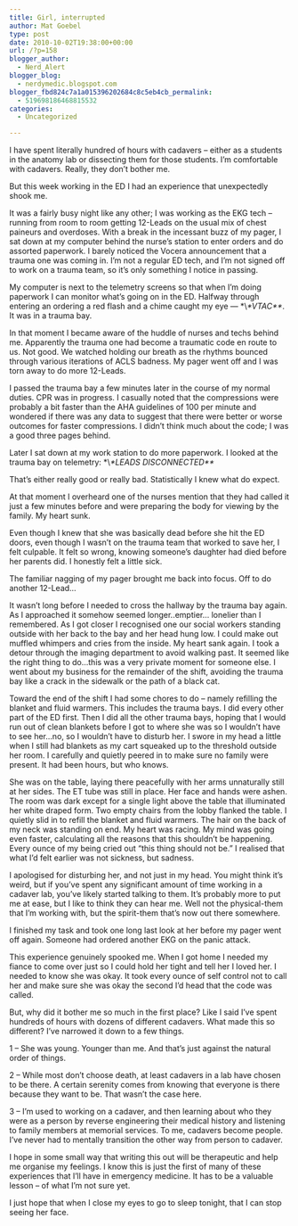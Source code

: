 ```yaml
---
title: Girl, interrupted
author: Mat Goebel
type: post
date: 2010-10-02T19:38:00+00:00
url: /?p=158
blogger_author:
  - Nerd_Alert
blogger_blog:
  - nerdymedic.blogspot.com
blogger_fbd824c7a1a015396202684c8c5eb4cb_permalink:
  - 519698186468815532
categories:
  - Uncategorized

---
```

I have spent literally hundred of hours with cadavers &#8211; either as a students in the anatomy lab or dissecting them for those students. I&#8217;m comfortable with cadavers. Really, they don&#8217;t bother me.

But this week working in the ED I had an experience that unexpectedly shook me.

It was a fairly busy night like any other; I was working as the EKG tech &#8211; running from room to room getting 12-Leads on the usual mix of chest paineurs and overdoses. With a break in the incessant buzz of my pager, I sat down at my computer behind the nurse&#8217;s station to enter orders and do assorted paperwork. I barely noticed the Vocera announcement that a trauma one was coming in. I&#8217;m not a regular ED tech, and I&#8217;m not signed off to work on a trauma team, so it&#8217;s only something I notice in passing.

My computer is next to the telemetry screens so that when I&#8217;m doing paperwork I can monitor what&#8217;s going on in the ED. Halfway through entering an ordering a red flash and a chime caught my eye &#8212; \*\\*\*VTAC\*\**. It was in a trauma bay.

In that moment I became aware of the huddle of nurses and techs behind me. Apparently the trauma one had become a traumatic code en route to us. Not good. We watched holding our breath as the rhythms bounced through various iterations of ACLS badness. My pager went off and I was torn away to do more 12-Leads.

I passed the trauma bay a few minutes later in the course of my normal duties. CPR was in progress. I casually noted that the compressions were probably a bit faster than the AHA guidelines of 100 per minute and wondered if there was any data to suggest that there were better or worse outcomes for faster compressions. I didn&#8217;t think much about the code; I was a good three pages behind.

Later I sat down at my work station to do more paperwork. I looked at the trauma bay on telemetry: \*\\*\*LEADS DISCONNECTED\*\**

That&#8217;s either really good or really bad. Statistically I knew what do expect.

At that moment I overheard one of the nurses mention that they had called it just a few minutes before and were preparing the body for viewing by the family. My heart sunk.

Even though I knew that she was basically dead before she hit the ED doors, even though I wasn&#8217;t on the trauma team that worked to save her, I felt culpable. It felt so wrong, knowing someone&#8217;s daughter had died before her parents did. I honestly felt a little sick.

The familiar nagging of my pager brought me back into focus. Off to do another 12-Lead&#8230;

It wasn&#8217;t long before I needed to cross the hallway by the trauma bay again. As I approached it somehow seemed longer..emptier&#8230; lonelier than I remembered. As I got closer I recognised one our social workers standing outside with her back to the bay and her head hung low. I could make out muffled whimpers and cries from the inside. My heart sank again. I took a detour through the imaging department to avoid walking past. It seemed like the right thing to do&#8230;this was a very private moment for someone else. I went about my business for the remainder of the shift, avoiding the trauma bay like a crack in the sidewalk or the path of a black cat.

Toward the end of the shift I had some chores to do &#8211; namely refilling the blanket and fluid warmers. This includes the trauma bays. I did every other part of the ED first. Then I did all the other trauma bays, hoping that I would run out of clean blankets before I got to where she was so I wouldn&#8217;t have to see her&#8230;no, so I wouldn&#8217;t have to disturb her. I swore in my head a little when I still had blankets as my cart squeaked up to the threshold outside her room. I carefully and quietly peered in to make sure no family were present. It had been hours, but who knows.

She was on the table, laying there peacefully with her arms unnaturally still at her sides. The ET tube was still in place. Her face and hands were ashen. The room was dark except for a single light above the table that illuminated her white draped form. Two empty chairs from the lobby flanked the table. I quietly slid in to refill the blanket and fluid warmers. The hair on the back of my neck was standing on end. My heart was racing. My mind was going even faster, calculating all the reasons that this shouldn&#8217;t be happening. Every ounce of my being cried out &#8220;this thing should not be.&#8221; I realised that what I&#8217;d felt earlier was not sickness, but sadness.

I apologised for disturbing her, and not just in my head. You might think it&#8217;s weird, but if you&#8217;ve spent any significant amount of time working in a cadaver lab, you&#8217;ve likely started talking to them. It&#8217;s probably more to put me at ease, but I like to think they can hear me. Well not the physical-them that I&#8217;m working with, but the spirit-them that&#8217;s now out there somewhere.

I finished my task and took one long last look at her before my pager went off again. Someone had ordered another EKG on the panic attack.

This experience genuinely spooked me. When I got home I needed my fiance to come over just so I could hold her tight and tell her I loved her. I needed to know she was okay. It took every ounce of self control not to call her and make sure she was okay the second I&#8217;d head that the code was called.

But, why did it bother me so much in the first place? Like I said I&#8217;ve spent hundreds of hours with dozens of different cadavers. What made this so different? I&#8217;ve narrowed it down to a few things.

1 &#8211; She was young. Younger than me. And that&#8217;s just against the natural order of things.

2 &#8211; While most don&#8217;t choose death, at least cadavers in a lab have chosen to be there. A certain serenity comes from knowing that everyone is there because they want to be. That wasn&#8217;t the case here.

3 &#8211; I&#8217;m used to working on a cadaver, and then learning about who they were as a person by reverse engineering their medical history and listening to family members at memorial services. To me, cadavers become people. I&#8217;ve never had to mentally transition the other way from person to cadaver.

I hope in some small way that writing this out will be therapeutic and help me organise my feelings. I know this is just the first of many of these experiences that I&#8217;ll have in emergency medicine. It has to be a valuable lesson &#8211; of what I&#8217;m not sure yet.

I just hope that when I close my eyes to go to sleep tonight, that I can stop seeing her face.

<div class="blogger-post-footer">
  <img alt="" width="1" height="1" />
</div>
